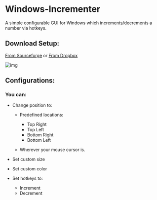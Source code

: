 # Windows-Incrementer
A simple configurable GUI for Windows which increments/decrements a number via hotkeys.

## Download Setup:
[From Sourceforge](https://sourceforge.net/projects/windows-incrementer/files/WinIncrementSetup.exe/download "Download from Sourceforge") or
[From Dropbox](https://www.dropbox.com/s/4aj5pag8y2jlm0v/WinIncrementSetup.exe?dl=1 "Download from Dropbox")

![img](https://i.imgur.com/IOfM6NB.gif)

## Configurations:
### You can:
* Change position to:
    * Predefined locations: 
        * Top Right
        * Top Left
        * Bottom Right
        * Bottom Left
        
    * Wherever your mouse cursor is.
    
* Set custom size

* Set custom color

* Set hotkeys to:
    * Increment
    * Decrement

